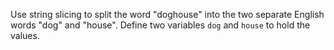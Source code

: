 Use string slicing to split the word "doghouse" into the two separate English words "dog" and "house". Define two variables `dog` and `house` to hold the values.
